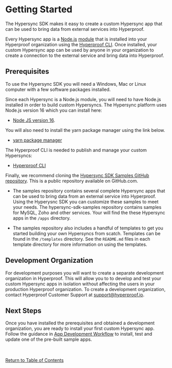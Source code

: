 # Getting Started

The Hypersync SDK makes it easy to create a custom Hypersync app that can be used to bring data from external services into Hyperproof.

Every Hypersync app is a [Node.js](https://nodejs.org/en/) [module](https://nodejs.org/api/modules.html) that is installed into your Hyperproof organization using the [Hyperproof CLI](./hyperproof-cli.md). Once installed, your custom Hypersync app can be used by anyone in your organization to create a connection to the external service and bring data into Hyperproof.

## Prerequisites

To use the Hypersync SDK you will need a Windows, Mac or Linux computer with a few software packages installed.

Since each Hypersync is a Node.js module, you will need to have Node.js installed in order to build custom Hypersyncs. The Hypersync platform uses Node.js version 16 which you can install here:

- [Node JS version 16](https://nodejs.org/download/release/v16.18.1/).

You will also need to install the yarn package manager using the link below.

- [yarn package manager](https://yarnpkg.com/)

The Hyperproof CLI is needed to publish and manage your custom Hypersyncs:

- [Hyperproof CLI](./hyperproof-cli.md)

Finally, we recommend cloning the [Hypersync SDK Samples GitHub repository](https://github.com/Hyperproof/hypersync-sdk-samples). This is a public repository available on GitHub.com.

- The samples repository contains several complete Hypersync apps that can be used to bring data from an external service into Hyperproof. Using the Hyperysnc SDK you can customize these samples to meet your needs. The hypersync-sdk-samples repository contains samples for MySQL, Zoho and other services. Your will find the these Hypersync apps in the `/apps` directory.

- The samples repository also includes a handful of templates to get you started building your own Hypersyncs from scatch. Templates can be found in the `/templates` directory. See the `README.md` files in each template directory for more information on using the templates.

## Development Organization

For development purposes you will want to create a separate development organization in Hyperproof. This will allow you to to develop and test your custom Hypersync apps in isolation without affecting the users in your production Hyperproof organization. To create a development organization, contact Hyperproof Customer Support at <support@hyperproof.io>.

## Next Steps

Once you have installed the prerequisites and obtained a development organization, you are ready to install your first custom Hypersync app. Follow the guidance in [App Development Workflow](./002-dev-workflow.md) to install, test and update one of the pre-built sample apps.

<br></br>
[Return to Table of Contents](./000-toc.md)
